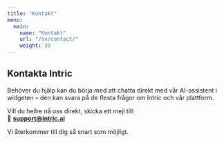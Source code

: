 ```yaml
---
title: "Kontakt"
menu:
  main:
    name: "Kontakt"
    url: "/sv/contact/"
    weight: 30
---
```


## Kontakta Intric

Behöver du hjälp kan du börja med att chatta direkt med vår AI-assistent i widgeten – den kan svara på de flesta frågor om Intric och vår plattform.

Vill du hellre nå oss direkt, skicka ett mejl till:  
📧 **[support@intric.ai](mailto:support@intric.ai)**

Vi återkommer till dig så snart som möjligt.
